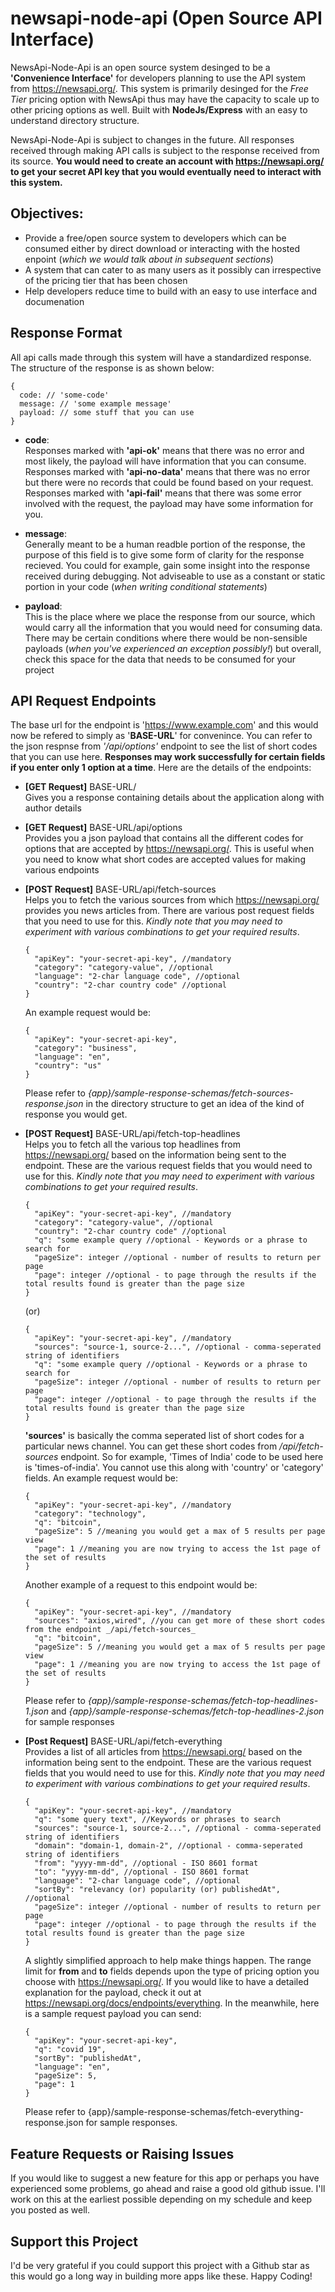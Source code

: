 # newsapi-node-api (Open Source API Interface)
NewsApi-Node-Api is an open source system desinged to be a __'Convenience Interface'__ for developers planning to use the API system from 
<https://newsapi.org/>. This system is primarily desinged for the _Free Tier_ pricing option with NewsApi thus may have 
the capacity to scale up to other pricing options as well. Built with __NodeJs/Express__ with an easy to understand directory structure.

NewsApi-Node-Api is subject to changes in the future. All responses received through making API calls is subject to the response received from 
its source. __You would need to create an account with <https://newsapi.org/> to get your secret API key that you would eventually need to interact 
with this system.__ 

## Objectives:
* Provide a free/open source system to developers which can be consumed either by direct download or interacting with the hosted enpoint (_which 
  we would talk about in subsequent sections_)
* A system that can cater to as many users as it possibly can irrespective of the pricing tier that has been chosen
* Help developers reduce time to build with an easy to use interface and documenation

## Response Format
All api calls made through this system will have a standardized response. The structure of the response is as shown below:
```
{
  code: // 'some-code'
  message: // 'some example message'
  payload: // some stuff that you can use
}
```
* __code__:<br/>
Responses marked with __'api-ok'__ means that there was no error and most likely, the payload will have information that you can consume.<br/>
Responses marked with __'api-no-data'__ means that there was no error but there were no records that could be found based on your request.<br/>
Responses marked with __'api-fail'__ means that there was some error involved with the request, the payload may have some information for you.

* __message__:<br/>
Generally meant to be a human readble portion of the response, the purpose of this field is to give some form of clarity for the response recieved. 
You could for example, gain some insight into the response received during debugging. Not adviseable to use as a constant or static portion in your 
code (_when writing conditional statements_)

* __payload__:<br/>
This is the place where we place the response from our source, which would carry all the information that you would need for consuming data. There may 
be certain conditions where there would be non-sensible payloads (_when you've experienced an exception possibly!_) but overall, check this space for 
the data that needs to be consumed for your project

## API Request Endpoints
The base url for the endpoint is 'https://www.example.com' and this would now be refered to simply as '__BASE-URL__' for convenince. 
You can refer to the json respnse from _'/api/options'_ endpoint to see the list of short codes that you can use here. __Responses may 
work successfully for certain fields if you enter only 1 option at a time__. Here are the details of the endpoints:
* __[GET Request]__ BASE-URL/<br/>
  Gives you a response containing details about the application along with author details

* __[GET Request]__ BASE-URL/api/options<br/>
  Provides you a json payload that contains all the different codes for options that are accepted by <https://newsapi.org/>. This is useful when you need to know 
  what short codes are accepted values for making various endpoints

* __[POST Request]__ BASE-URL/api/fetch-sources<br/>
  Helps you to fetch the various sources from which <https://newsapi.org/> provides you news articles from. There are various post request fields that you need 
  to use for this. _Kindly note that you may need to experiment with various combinations to get your required results_.
  ```
  {
    "apiKey": "your-secret-api-key", //mandatory
    "category": "category-value", //optional
    "language": "2-char language code", //optional
    "country": "2-char country code" //optional
  }
  ```
  An example request would be:
  ```
  {
    "apiKey": "your-secret-api-key",
    "category": "business",
    "language": "en",
    "country": "us"
  }
  ```
  Please refer to _{app}/sample-response-schemas/fetch-sources-response.json_ in the directory structure to get an idea of the kind of response you would get.

* __[POST Request]__ BASE-URL/api/fetch-top-headlines<br/>
  Helps you to fetch all the various top headlines from <https://newsapi.org/> based on the information being sent to the endpoint. These are the various 
  request fields that you would need to use for this. _Kindly note that you may need to experiment with various combinations to get your required results_.
  ```
  {
    "apiKey": "your-secret-api-key", //mandatory
    "category": "category-value", //optional
    "country": "2-char country code" //optional
    "q": "some example query //optional - Keywords or a phrase to search for
    "pageSize": integer //optional - number of results to return per page
    "page": integer //optional - to page through the results if the total results found is greater than the page size
  }
  ```
  (or)
  ```
  {
    "apiKey": "your-secret-api-key", //mandatory
    "sources": "source-1, source-2...", //optional - comma-seperated string of identifiers
    "q": "some example query //optional - Keywords or a phrase to search for
    "pageSize": integer //optional - number of results to return per page
    "page": integer //optional - to page through the results if the total results found is greater than the page size
  }
  ```
  __'sources'__ is basically the comma seperated list of short codes for a particular news channel. You can get these short codes from _/api/fetch-sources_ 
  endpoint. So for example, 'Times of India' code to be used here is 'times-of-india'. You cannot use this along with 'country' or 'category' fields. 
  An example request would be: 
  ```
  {
    "apiKey": "your-secret-api-key", //mandatory
    "category": "technology",
    "q": "bitcoin",
    "pageSize": 5 //meaning you would get a max of 5 results per page view
    "page": 1 //meaning you are now trying to access the 1st page of the set of results
  }
  ```
  Another example of a request to this endpoint would be:
  ```
  {
    "apiKey": "your-secret-api-key", //mandatory
    "sources": "axios,wired", //you can get more of these short codes from the endpoint _/api/fetch-sources_
    "q": "bitcoin",
    "pageSize": 5 //meaning you would get a max of 5 results per page view
    "page": 1 //meaning you are now trying to access the 1st page of the set of results
  }
  ```
  Please refer to _{app}/sample-response-schemas/fetch-top-headlines-1.json_ and _{app}/sample-response-schemas/fetch-top-headlines-2.json_ for sample 
  responses

* __[Post Request]__ BASE-URL/api/fetch-everything<br/>
  Provides a list of all articles from <https://newsapi.org/> based on the information being sent to the endpoint. These are the various 
  request fields that you would need to use for this. _Kindly note that you may need to experiment with various combinations to get your required results_.
  ```
  {
    "apiKey": "your-secret-api-key", //mandatory
    "q": "some query text", //Keywords or phrases to search
    "sources": "source-1, source-2...", //optional - comma-seperated string of identifiers
    "domain": "domain-1, domain-2", //optional - comma-seperated string of identifiers
    "from": "yyyy-mm-dd", //optional - ISO 8601 format 
    "to": "yyyy-mm-dd", //optional - ISO 8601 format
    "language": "2-char language code", //optional
    "sortBy": "relevancy (or) popularity (or) publishedAt", //optional
    "pageSize": integer //optional - number of results to return per page
    "page": integer //optional - to page through the results if the total results found is greater than the page size
  }
  ```
  A slightly simplified approach to help make things happen. The range limit for __from__ and __to__ fields depends upon the type of pricing option you choose 
  with <https://newsapi.org/>. If you would like to have a detailed explanation for the payload, check it out at <https://newsapi.org/docs/endpoints/everything>. 
  In the meanwhile, here is a sample request payload you can send:
  ```
  {
    "apiKey": "your-secret-api-key",
    "q": "covid 19",
    "sortBy": "publishedAt",
    "language": "en",
    "pageSize": 5,
    "page": 1
  }
  ```
  Please refer to {app}/sample-response-schemas/fetch-everything-response.json for sample responses.

## Feature Requests or Raising Issues
If you would like to suggest a new feature for this app or perhaps you have experienced some problems, go ahead and raise a good old github issue. 
I'll work on this at the earliest possible depending on my schedule and keep you posted as well.

## Support this Project
I'd be very grateful if you could support this project with a Github star as this would go a long way in building more apps like these. 
Happy Coding!
